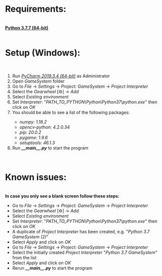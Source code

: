 <h1><b>Requirements:</b></h1><br>
<b><a href="https://www.python.org/downloads/release/python-377/">Python 3.7.7 (64-bit)</a></b><br>
<br>
<h1><b>Setup (Windows):</b></h1><br>
<ol>
    <li>Run <i><a href="https://www.jetbrains.com/pycharm/download/other.html">
    PyCharm 2019.3.4 (64-bit)</a></i> as Administrator</li>
    <li>Open <i>GameSystem</i> folder</li>
    <li>Go to <i>File</i> → <i>Settings</i> → <i>Project: GameSystem</i> → 
    <i>Project Interpreter</i></li>
    <li>Select the <i>Gearwheel</i> [⚙] → <i>Add</i></li>
    <li>Select <i>Existing environment</i></li>
    <li>Set <i>Interpreter</i>: 
    "<i>PATH_TO_PYTHON\Python\Python37\python.exe</i>" then click on <i>OK</i></li>
    <li>
    You should be able to see a list of the following packages:
        <i>
            <ul>
                <li>numpy: 1.18.2</li>
                <li>opencv-python: 4.2.0.34</li>
                <li>pip: 20.0.2</li>
                <li>pygame: 1.9.6</li>
                <li>setuptools: 46.1.3</li>
            </ul>
        </i>
    </li>
    <li>Run <b><i>__main__.py</i></b> to start the program</li>
</ol>
<br>
<h1><b>Known issues:</b></h1><br>
<b>In case you only see a blank screen follow these steps:</b><br>
<ul>
    <li>Go to <i>File</i> → <i>Settings</i> → <i>Project: GameSystem</i> → 
    <i>Project Interpreter</i></li>
    <li>Select the <i>Gearwheel</i> [⚙] → <i>Add</i></li>
    <li>Select <i>Existing environment</i></li>
    <li>Set <i>Interpreter</i>: 
    "<i>PATH_TO_PYTHON\Python\Python37\python.exe</i>" then click on <i>OK</i></li>
    <li>A duplicate of <i>Project Interpreter</i> has been created, e.g. "<i>Python 3.7 GameSystem (2)</i>"</li>
    <li>Select <i>Apply</i> and click on <i>OK</i></li>
    <li>Go to <i>File</i> → <i>Settings</i> → <i>Project: GameSystem</i> → 
    <i>Project Interpreter</i></li>
    <li>Select the initially created <i>Project Interpreter</i> "<i>Python 3.7 GameSystem</i>" from the list</li>
    <li>Select <i>Apply</i> and click on <i>OK</i></li>
    <li>Rerun <b><i>__main__.py</i></b> to start the program</li>
</ul>
<br>
